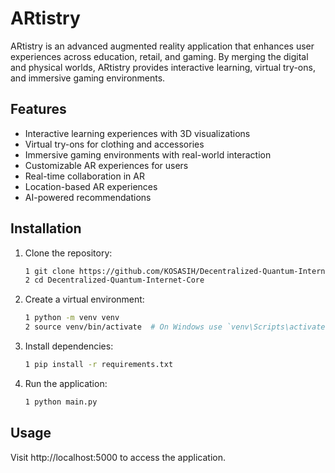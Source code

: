 # ARtistry

ARtistry is an advanced augmented reality application that enhances user experiences across education, retail, and gaming. By merging the digital and physical worlds, ARtistry provides interactive learning, virtual try-ons, and immersive gaming environments.

## Features

- Interactive learning experiences with 3D visualizations
- Virtual try-ons for clothing and accessories
- Immersive gaming environments with real-world interaction
- Customizable AR experiences for users
- Real-time collaboration in AR
- Location-based AR experiences
- AI-powered recommendations

## Installation

1. Clone the repository:
   ```bash
   1 git clone https://github.com/KOSASIH/Decentralized-Quantum-Internet-Core.git
   2 cd Decentralized-Quantum-Internet-Core
   ```


2. Create a virtual environment:

   ```bash
   1 python -m venv venv
   2 source venv/bin/activate  # On Windows use `venv\Scripts\activate`
   ```

3. Install dependencies:

   ```bash
   1 pip install -r requirements.txt
   ```
   
4. Run the application:

   ```bash
   1 python main.py
   ```
   
## Usage
Visit http://localhost:5000 to access the application.
